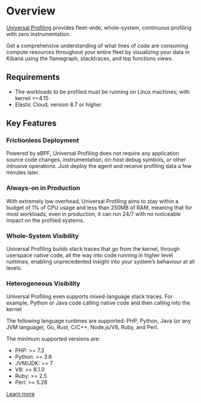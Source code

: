 # Overview

[Universal Profiling](https://www.elastic.co/observability/universal-profiling) provides fleet-wide, whole-system, continuous profiling with zero instrumentation.

Get a comprehensive understanding of what lines of code are consuming compute resources throughout your entire fleet by visualizing your data in Kibana using the flamegraph, stacktraces, and top functions views.

## Requirements
* The workloads to be profiled must be running on Linux machines; with kernel >=4.15
* Elastic Cloud, version 8.7 or higher

## Key Features

### Frictionless Deployment
Powered by eBPF, Universal Profiling does not require any application source code changes, instrumentation, on-host debug symbols, or other intrusive operations. Just deploy the agent and receive profiling data a few minutes later.

### Always-on in Production
With extremely low overhead, Universal Profiling aims to stay within a budget of 1% of CPU usage and less than 250MB of RAM, meaning that for most workloads, even in production, it can run 24/7 with no noticeable impact on the profiled systems.

### Whole-System Visibility
Universal Profiling builds stack traces that go from the kernel, through userspace native code, all the way into code running in higher level runtimes, enabling unprecedented insight into your system’s behaviour at all levels.

### Heterogeneous Visibility
Universal Profiling even supports mixed-language stack traces. For example, Python or Java code calling native code and then calling into the kernel

The following language runtimes are supported: PHP, Python, Java (or any JVM language), Go, Rust, C/C++, Node.js/V8, Ruby, and Perl.

The minimum supported versions are:

* PHP: >= 7.3
* Python: >= 3.6
* JVM/JDK: >= 7
* V8: >= 8.1.0
* Ruby: >= 2.5
* Perl: >= 5.28

[Learn more](https://elastic.github.io/universal-profiling-documentation)
